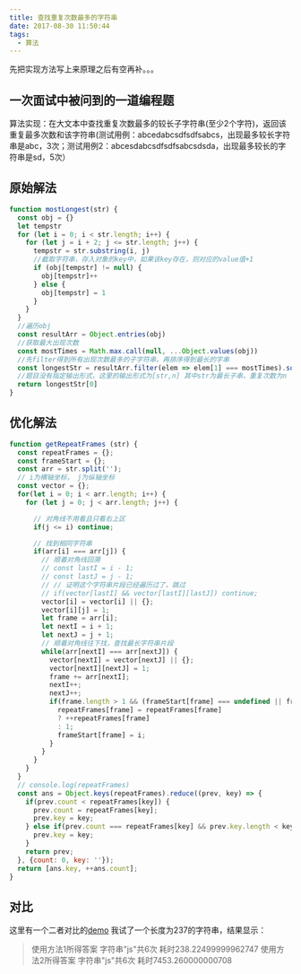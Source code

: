 ```yaml
---
title: 查找重复次数最多的字符串
date: 2017-08-30 11:50:44
tags: 
  - 算法
---
```


先把实现方法写上来原理之后有空再补。。。
## 一次面试中被问到的一道编程题

算法实现：在大文本中查找重复次数最多的较长子字符串(至少2个字符)，返回该重复最多次数和该字符串(测试用例：abcedabcsdfsdfsabcs，出现最多较长字符串是abc，3次；测试用例2：abcesdabcsdfsdfsabcsdsda，出现最多较长的字符串是sd，5次）

<!-- more -->

## 原始解法

```javascript
function mostLongest(str) {
  const obj = {}
  let tempstr
  for (let i = 0; i < str.length; i++) {
    for (let j = i + 2; j <= str.length; j++) {
      tempstr = str.substring(i, j)
      //截取字符串，存入对象的key中，如果该key存在，则对应的value值+1
      if (obj[tempstr] != null) {
        obj[tempstr]++
      } else {
        obj[tempstr] = 1
      }
    }
  }
  //遍历obj
  const resultArr = Object.entries(obj)
  //获取最大出现次数
  const mostTimes = Math.max.call(null, ...Object.values(obj))
  //先filter得到所有出现次数最多的子字符串，再排序得到最长的字串
  const longestStr = resultArr.filter(elem => elem[1] === mostTimes).sort((a, b) => (b[0].length - a[0].length))
  //题目没有指定输出形式，这里的输出形式为[str,n] 其中str为最长子串，重复次数为n
  return longestStr[0]
}
```

## 优化解法

```javascript
function getRepeatFrames (str) {
  const repeatFrames = {};
  const frameStart = {};
  const arr = str.split('');
  // i为横轴坐标， j为纵轴坐标
  const vector = {};
  for(let i = 0; i < arr.length; i++) {
    for (let j = 0; j < arr.length; j++) {

      // 对角线不用看且只看右上区
      if(j <= i) continue;

      // 找到相同字符串
      if(arr[i] === arr[j]) {
        // 顺着对角线回溯
        // const lastI = i - 1;
        // const lastJ = j - 1;
        // // 证明这个字符串片段已经遍历过了，跳过
        // if(vector[lastI] && vector[lastI][lastJ]) continue;
        vector[i] = vector[i] || {};
        vector[i][j] = 1;
        let frame = arr[i];
        let nextI = i + 1;
        let nextJ = j + 1;
        // 顺着对角线往下找，查找最长字符串片段
        while(arr[nextI] === arr[nextJ]) {
          vector[nextI] = vector[nextJ] || {};
          vector[nextI][nextJ] = 1;
          frame += arr[nextI];
          nextI++;
          nextJ++;
          if(frame.length > 1 && (frameStart[frame] === undefined || frameStart[frame] === i)) {
            repeatFrames[frame] = repeatFrames[frame]
            ? ++repeatFrames[frame]
            : 1;
            frameStart[frame] = i;
          }
        }
      }
    }
  }
  // console.log(repeatFrames)
  const ans = Object.keys(repeatFrames).reduce((prev, key) => {
    if(prev.count < repeatFrames[key]) {
      prev.count = repeatFrames[key];
      prev.key = key;
    } else if(prev.count === repeatFrames[key] && prev.key.length < key.length) {
      prev.key = key;
    }
    return prev;
  }, {count: 0, key: ''});
  return [ans.key, ++ans.count];
}
```
## 对比
这里有一个二者对比的[demo](https://codepen.io/toxic-johann/pen/NvEoNN)
我试了一个长度为237的字符串，结果显示：
> 使用方法1所得答案
字符串"js"共6次
耗时238.22499999962747
使用方法2所得答案
字符串"js"共6次
耗时7453.260000000708